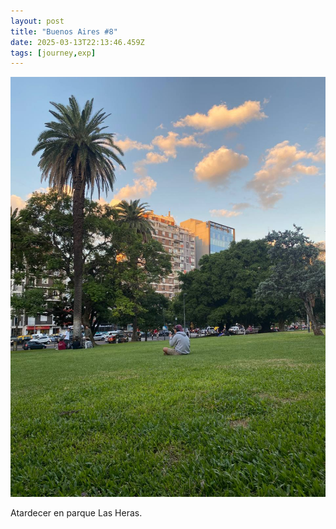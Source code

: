 ```yaml
---
layout: post
title: "Buenos Aires #8"
date: 2025-03-13T22:13:46.459Z
tags: [journey,exp]
---
```


![Buenos Aires #8](/assets/images/2025-03-13-image221346.png)

Atardecer en parque Las Heras.